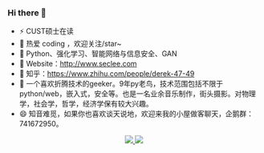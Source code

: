 ### Hi there 👋
<!--
**derekwin/derekwin** is a ✨ _special_ ✨ repository because its `README.md` (this file) appears on your GitHub profile.

Here are some ideas to get you started:

- 🔭 I’m currently working on ...
- 🌱 I’m currently learning ...
- 👯 I’m looking to collaborate on ...
- 🤔 I’m looking for help with ...
- 💬 Ask me about ...
- 📫 How to reach me: ...
- 😄 Pronouns: ...
- ⚡ Fun fact: ...
-->
- ⚡ CUST硕士在读
- 🔭 热爱 coding ，欢迎关注/star~
- 🌱 Python、强化学习、智能网络与信息安全、GAN
- 🤔 Website：http://www.seclee.com
- 🌈 知乎：https://www.zhihu.com/people/derek-47-49
- 👯 一个喜欢折腾技术的geeker。9年py老鸟，技术范围包括不限于python/web，嵌入式，安全等。也是一名业余音乐制作，街头摄影。对物理学，社会学，哲学，经济学保有较大兴趣。
- 😄 知音难觅，如果你也喜欢谈天说地，欢迎来我的小屋做客聊天，企鹅群：741672950。


<div>
<p align="center">
  <a href="https://github.com/derekwin">
  <img src="https://github-readme-stats.vercel.app/api?username=derekwin&show_icons=true&theme=default&hide=contribs,issues"/>
  </a> 
  <a href="https://github.com/derekwin">
  <img src="https://github-readme-stats.vercel.app/api/top-langs/?username=derekwin&layout=compact" />
  </a>
</p>
</div>

